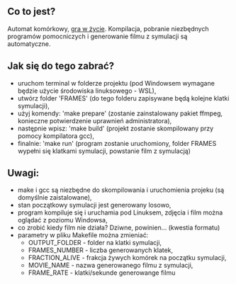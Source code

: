 ## Co to jest?
Automat komórkowy, [gra w życie](https://en.wikipedia.org/wiki/Conway%27s_Game_of_Life). Kompilacja, pobranie niezbędnych programów pomocniczych i generowanie filmu z symulacji są automatyczne.

## Jak się do tego zabrać?
- uruchom terminal w folderze projektu (pod Windowsem wymagane będzie użycie środowiska linuksowego - WSL),
- utwórz folder 'FRAMES' (do tego folderu zapisywane będą kolejne klatki symulacji),
- użyj komendy: 'make prepare' (zostanie zainstalowany pakiet ffmpeg, konieczne potwierdzenie uprawnień administratora),
- następnie wpisz: 'make build' (projekt zostanie skompilowany przy pomocy kompilatora gcc),
- finalnie: 'make run' (program zostanie uruchomiony, folder FRAMES wypełni się klatkami symulacji, powstanie film z symulacją)

## Uwagi:
- make i gcc są niezbędne do skompilowania i uruchomienia projeku (są domyślnie zaistalowane),
- stan początkowy symulacji jest generowany losowo,
- program kompiluje się i uruchamia pod Linuksem, zdjęcia i film można oglądać z poziomu Windowsa,
- co zrobić kiedy film nie działa? Dziwne, powinien... (kwestia formatu)
- parametry w pliku Makefile można zmieniać:
    - OUTPUT_FOLDER - folder na klatki symulacji,
    - FRAMES_NUMBER - liczba generowanych klatek,
    - FRACTION_ALIVE - frakcja żywych komórek na początku symulacji,
    - MOVIE_NAME - nazwa generowanego filmu z symulacji,
    - FRAME_RATE - klatki/sekunde generowange filmu
